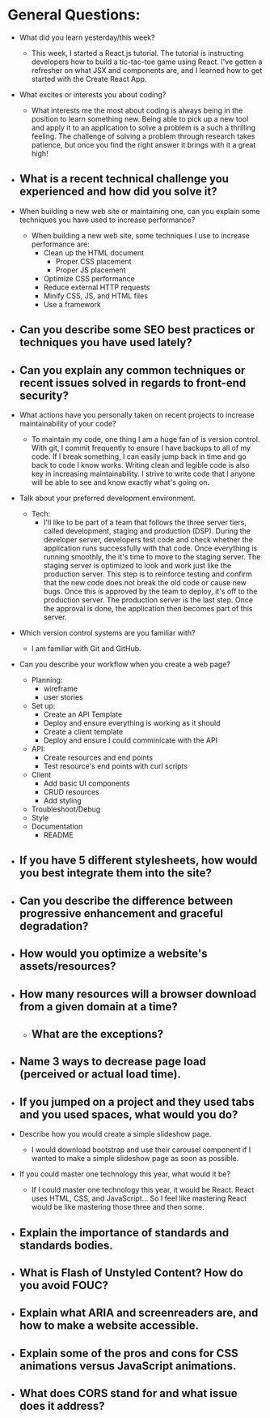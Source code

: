 # General Questions:

* What did you learn yesterday/this week?
  - This week, I started a React.js tutorial. The tutorial is instructing developers how to build a tic-tac-toe game using React. I've gotten a refresher on what JSX and components are, and I learned how to get started with the Create React App.
* What excites or interests you about coding?
  - What interests me the most about coding is always being in the position to learn something new. Being able to pick up a new tool and apply it to an application to solve a problem is a such a thrilling feeling. The challenge of solving a problem through research takes patience, but once you find the right answer it brings with it a great high!
* What is a recent technical challenge you experienced and how did you solve it?
  -
* When building a new web site or maintaining one, can you explain some techniques you have used to increase performance?
  - When building a new web site, some techniques I use to increase performance are:
    - Clean up the HTML document
      - Proper CSS placement
      - Proper JS placement
    - Optimize CSS performance
    - Reduce external HTTP requests
    - Minify CSS, JS, and HTML files
    - Use a framework
* Can you describe some SEO best practices or techniques you have used lately?
  -
* Can you explain any common techniques or recent issues solved in regards to front-end security?
  -
* What actions have you personally taken on recent projects to increase maintainability of your code?
  - To maintain my code, one thing I am a huge fan of is version control. With git, I commit frequently to ensure I have backups to all of my code. If I break something, I can easily jump back in time and go back to code I know works.
  Writing clean and legible code is also key in increasing maintainability. I strive to write code that I anyone will be able to see and know exactly what's going on.
* Talk about your preferred development environment.
  - Tech:
    - I'll like to be part of a team that follows the three server tiers, called development, staging and production (DSP).
    During the developer server, developers test code and check whether the application runs successfully with that code. Once everything is running smoothly, the it's time to move to the staging server.
    The staging server is optimized to look and work just like the production server. This step is to reinforce testing and confirm that the new code does not break the old code or cause new bugs. Once this is approved by the team to deploy, it's off to the production server.
    The production server is the last step. Once the approval is done, the application then becomes part of this server.

* Which version control systems are you familiar with?
  - I am familiar with Git and GitHub.
* Can you describe your workflow when you create a web page?
  - Planning:
    - wireframe
    - user stories
  - Set up:
    - Create an API Template
    - Deploy and ensure everything is working as it should
    - Create a client template
    - Deploy and ensure I could comminicate with the API
  - API:
    - Create resources and end points
    - Test resource's end points with curl scripts
  - Client
    - Add basic UI components
    - CRUD resources
    - Add styling
  - Troubleshoot/Debug
  - Style
  - Documentation
    - README
* If you have 5 different stylesheets, how would you best integrate them into the site?
  -
* Can you describe the difference between progressive enhancement and graceful degradation?
  -
* How would you optimize a website's assets/resources?
  -
* How many resources will a browser download from a given domain at a time?
  -
  * What are the exceptions?
    -
* Name 3 ways to decrease page load (perceived or actual load time).
  -
* If you jumped on a project and they used tabs and you used spaces, what would you do?
  -
* Describe how you would create a simple slideshow page.
  - I would download bootstrap and use their carousel component if I wanted to make a simple slideshow page as soon as possible.
* If you could master one technology this year, what would it be?
  - If I could master one technology this year, it would be React. React uses HTML, CSS, and JavaScript... So I feel like mastering React would be like mastering those three and then some.
* Explain the importance of standards and standards bodies.
  -
* What is Flash of Unstyled Content? How do you avoid FOUC?
  -
* Explain what ARIA and screenreaders are, and how to make a website accessible.
  -
* Explain some of the pros and cons for CSS animations versus JavaScript animations.
  -
* What does CORS stand for and what issue does it address?
  -

